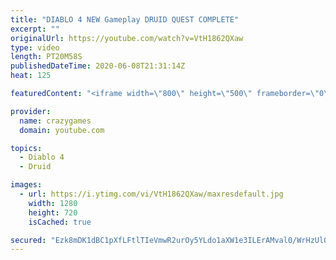 ```yaml
---
title: "DIABLO 4 NEW Gameplay DRUID QUEST COMPLETE"
excerpt: ""
originalUrl: https://youtube.com/watch?v=VtH1862QXaw
type: video
length: PT20M58S
publishedDateTime: 2020-06-08T21:31:14Z
heat: 125

featuredContent: "<iframe width=\"800\" height=\"500\" frameborder=\"0\" src=\"https://www.youtube.com/embed/VtH1862QXaw\" allow=\"accelerometer; autoplay; encrypted-media; gyroscope; picture-in-picture\" allowfullscreen></iframe>"

provider:
  name: crazygames
  domain: youtube.com

topics:
  - Diablo 4
  - Druid

images:
  - url: https://i.ytimg.com/vi/VtH1862QXaw/maxresdefault.jpg
    width: 1280
    height: 720
    isCached: true

secured: "Ezk8mDK1dBC1pXfLFtlTIeVmwR2urOy5YLdo1aXW1e3ILErAMval0/WrHzUlQowjdaIuxOi7JLYBgLoI9ksHS6mG3YM375lCMLJlVEYokSI4mnIQz9x850t1mmMk3XK09ckD7vb4jQE5BU4M4bcOQdtjm93FmA+MAmElFOacgNwN/3LK8xjL6a//Yge4xvyGSsYAXxQD3VEV0h+cEGz+6/j9SlKE7r/2EE78GCX/lV/6s9EPpPZlfjvb0JcHJ5sgiBQ16cZcVkdF/luOQLvZ4BMuhuARdCSBoDH7ZgnRW9OzlmvIrxsI/sogzvXJKSQjgkZQZM3PSQewVqpgQACfRc8X1erq0GM0risSQgp4gPTgzMWC9AA+1evQhZGOG0LXaFNC+LRfoKONhzsJuXm7gjGAYcfdrx8G8YXvx6Tde7I=;r7vC2pztGkaC7oW5vk4ieQ=="
---
```


